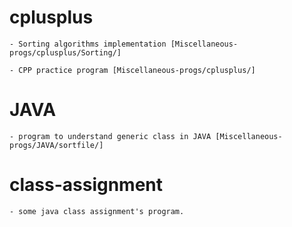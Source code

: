 # cplusplus

	- Sorting algorithms implementation [Miscellaneous-progs/cplusplus/Sorting/]

	- CPP practice program [Miscellaneous-progs/cplusplus/]

# JAVA

	- program to understand generic class in JAVA [Miscellaneous-progs/JAVA/sortfile/]

# class-assignment

	- some java class assignment's program.
